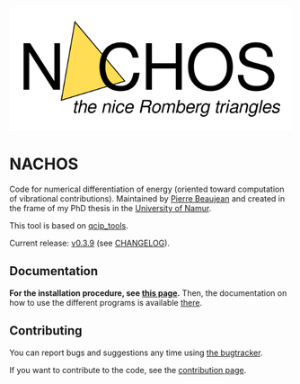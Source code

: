 ![NACHOS](./docs/images/nachos_logo.svg)

# NACHOS

Code for numerical differentiation of energy (oriented toward computation of vibrational contributions).
Maintained by [Pierre Beaujean](https://pierrebeaujean.net) and created in the frame of my PhD thesis in the [University of Namur](https://www.unamur.be).

This tool is based on [qcip_tools](https://github.com/pierre-24/qcip_tools/).


Current release: [v0.3.9](https://github.com/pierre-24/nachos/releases/tag/v0.3.9) (see [CHANGELOG](./CHANGELOG.md)).

## Documentation

**For the installation procedure, see [this page](https://pierre-24.github.io/nachos/install.html).**
Then, the documentation on how to use the different programs is available [there](https://pierre-24.github.io/nachos/use.html).


## Contributing

You can report bugs and suggestions any time using [the bugtracker](https://github.com/pierre-24/nachos/issues).

If you want to contribute to the code, see the [contribution page](https://pierre-24.github.io/nachos/contributing.html).
